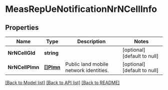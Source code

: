 # MeasRepUeNotificationNrNCellInfo

## Properties
Name | Type | Description | Notes
------------ | ------------- | ------------- | -------------
**NrNCellGId** | **string** |  | [optional] [default to null]
**NrNCellPlmn** | [**[]Plmn**](Plmn.md) | Public land mobile network identities. | [optional] [default to null]

[[Back to Model list]](../README.md#documentation-for-models) [[Back to API list]](../README.md#documentation-for-api-endpoints) [[Back to README]](../README.md)


